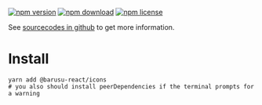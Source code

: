 [![npm version](https://img.shields.io/npm/v/@barusu-react/icons.svg)](https://www.npmjs.com/package/@barusu-react/icons)
[![npm download](https://img.shields.io/npm/dm/@barusu-react/icons.svg)](https://www.npmjs.com/package/@barusu-react/icons)
[![npm license](https://img.shields.io/npm/l/@barusu-react/icons.svg)](https://www.npmjs.com/package/@barusu-react/icons)


See [sourcecodes in github](https://github.com/guanghechen/barusu-react/tree/master/packages/icons#readme) to get more information.


# Install

  ```shell
  yarn add @barusu-react/icons
  # you also should install peerDependencies if the terminal prompts for a warning
  ```
